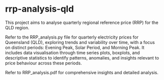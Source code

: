 # rrp-analysis-qld
This project aims to analyse quarterly regional reference price (RRP) for the QLD region.

Refer to the RRP_analysis.py file for quarterly electricity prices for Queensland (QLD), exploring trends and variability over time, with a focus on distinct periods: Evening Peak, Solar Period, and Morning Peak. It includes data visualisation through time series plots, boxplots, and descriptive statistics to identify patterns, anomalies, and insights relevant to price behaviour across these periods.

Refer to RRP_analysis.pdf for comprehensive insights and detailed analysis.
